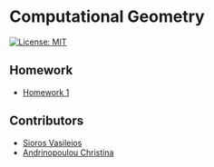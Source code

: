 
# Computational Geometry

[![License: MIT](https://img.shields.io/badge/License-MIT-yellow.svg)](https://opensource.org/licenses/MIT)

## Homework

* [Homework 1](Homework_1/report.pdf)

## Contributors

* [Sioros Vasileios](https://github.com/billsioros)
* [Andrinopoulou Christina](https://github.com/ChristinaAndrinopoyloy)
